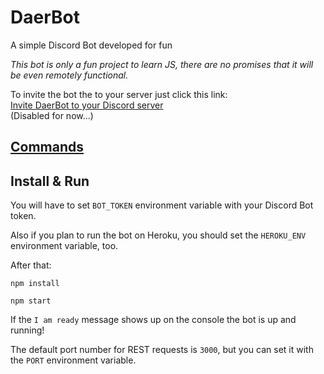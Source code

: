 ---
---
# DaerBot

A simple Discord Bot developed for fun

_This bot is only a fun project to learn JS, there are no promises that it will be even remotely functional._

To invite the bot the to your server just click this link:  
[Invite DaerBot to your Discord server](https://discordapp.com/oauth2/authorize?client_id=360146475033821184&scope=bot&permissions=2146696311)  
(Disabled for now...)

## [Commands](commands.md)

## Install & Run

You will have to set `BOT_TOKEN` environment variable with your Discord Bot token.  

Also if you plan to run the bot on Heroku, you should set the `HEROKU_ENV` environment variable, too.

After that:

```
npm install 

npm start
```
If the `I am ready` message shows up on the console the bot is up and running!

The default port number for REST requests is `3000`,
but you can set it with the `PORT` environment variable.
